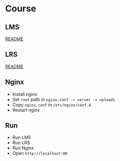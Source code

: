 # Course

## LMS

[README](lms/README.md)

## LRS

[README](lrs/README.md)

## Nginx

* Install nginx
* Set `root` path in `nginx.conf -> server -> uploads`
* Copy `nginx.conf` in `/etc/nginx/conf.d`
* Restart nginx

## Run

* Run LMS
* Run LRS
* Run Nginx
* Open `http://localhost:80`
